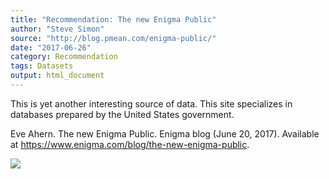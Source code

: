 ```yaml
---
title: "Recommendation: The new Enigma Public"
author: "Steve Simon"
source: "http://blog.pmean.com/enigma-public/"
date: "2017-06-26"
category: Recommendation
tags: Datasets
output: html_document
---
```


This is yet another interesting source of data. This site specializes in
databases prepared by the United States government.

<!---More--->

Eve Ahern. The new Enigma Public. Enigma blog (June 20, 2017). Available
at <https://www.enigma.com/blog/the-new-enigma-public>.

![](http://www.pmean.com/images/images/17/enigma-public01.png)
